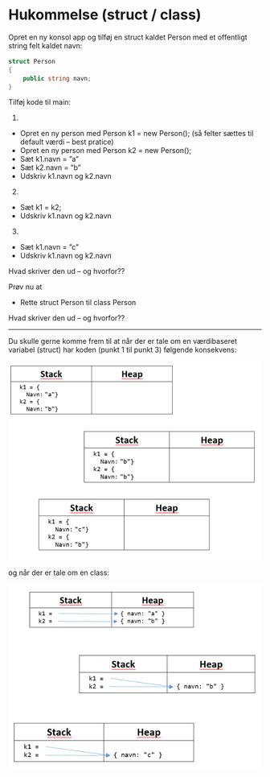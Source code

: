 ﻿# Hukommelse (struct / class)

Opret en ny konsol app og tilføj en struct kaldet Person med et offentligt string felt kaldet navn:

```csharp
struct Person
{
    public string navn;
}
```

Tilføj kode til main:

1) 
- Opret en ny person med Person k1 = new Person(); (så felter sættes til default værdi – best pratice)
- Opret en ny person med Person k2 = new Person();
- Sæt k1.navn = ”a”
- Sæt k2.navn = ”b”
- Udskriv k1.navn og k2.navn

2) 
- Sæt k1 = k2;
- Udskriv k1.navn og k2.navn

3)
- Sæt k1.navn = ”c”
- Udskriv k1.navn og k2.navn

Hvad skriver den ud – og hvorfor??

Prøv nu at 

- Rette struct Person til class Person

Hvad skriver den ud – og hvorfor??

-------------

Du skulle gerne komme frem til at når der er tale om en værdibaseret variabel (struct) har koden (punkt 1 til punkt 3) følgende konsekvens:

![struct](struct.png)

og når der er tale om en class:

![class](class.png)